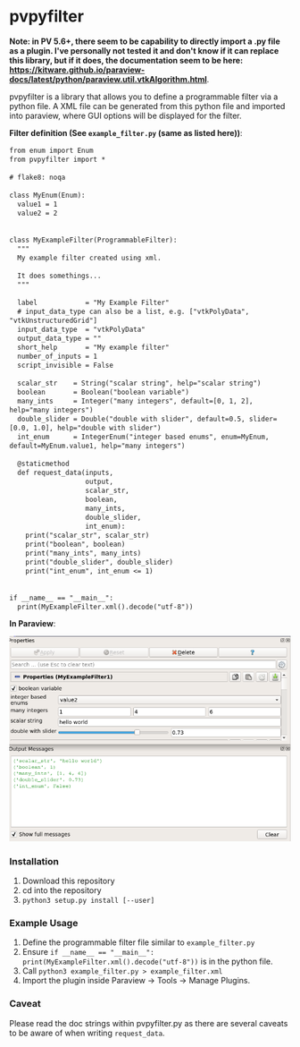 pvpyfilter
==========

**Note: in PV 5.6+, there seem to be capability to directly import a .py file
as a plugin. I've personally not tested it and don't know if it can replace
this library, but if it does, the documentation seem to be here:
https://kitware.github.io/paraview-docs/latest/python/paraview.util.vtkAlgorithm.html**.


pvpyfilter is a library that allows you to define a programmable filter via a
python file. A XML file can be generated from this python file and imported
into paraview, where GUI options will be displayed for the filter.

**Filter definition (See `example_filter.py` (same as listed here))**:


```
from enum import Enum
from pvpyfilter import *

# flake8: noqa

class MyEnum(Enum):
  value1 = 1
  value2 = 2


class MyExampleFilter(ProgrammableFilter):
  """
  My example filter created using xml.

  It does somethings...
  """

  label            = "My Example Filter"
  # input_data_type can also be a list, e.g. ["vtkPolyData", "vtkUnstructuredGrid"]
  input_data_type  = "vtkPolyData"
  output_data_type = ""
  short_help       = "My example filter"
  number_of_inputs = 1
  script_invisible = False

  scalar_str    = String("scalar string", help="scalar string")
  boolean       = Boolean("boolean variable")
  many_ints     = Integer("many integers", default=[0, 1, 2], help="many integers")
  double_slider = Double("double with slider", default=0.5, slider=[0.0, 1.0], help="double with slider")
  int_enum      = IntegerEnum("integer based enums", enum=MyEnum, default=MyEnum.value1, help="many integers")

  @staticmethod
  def request_data(inputs,
                   output,
                   scalar_str,
                   boolean,
                   many_ints,
                   double_slider,
                   int_enum):
    print("scalar_str", scalar_str)
    print("boolean", boolean)
    print("many_ints", many_ints)
    print("double_slider", double_slider)
    print("int_enum", int_enum <= 1)


if __name__ == "__main__":
  print(MyExampleFilter.xml().decode("utf-8"))
```

**In Paraview**:

![screenshot](https://github.com/shuhaowu/pvpyfilter/raw/master/programmable_filter.png)


### Installation ###

1. Download this repository
2. cd into the repository
3. `python3 setup.py install [--user]`

### Example Usage ###

1. Define the programmable filter file similar to `example_filter.py`
2. Ensure `if __name__ == "__main__": print(MyExampleFilter.xml().decode("utf-8"))` 
   is in the python file.
3. Call `python3 example_filter.py > example_filter.xml`
4. Import the plugin inside Paraview -> Tools -> Manage Plugins.

### Caveat ###

Please read the doc strings within pvpyfilter.py as there are several caveats
to be aware of when writing `request_data`.
